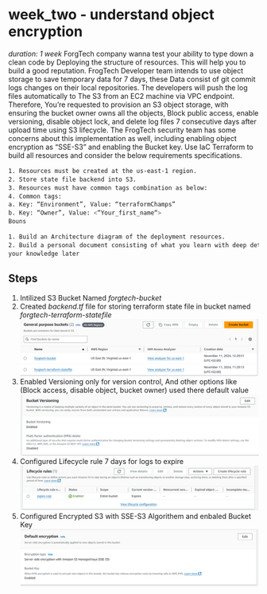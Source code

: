 # week_two - understand object encryption
*duration: 1 week*
ForgTech company wanna test your ability to type down a clean code by Deploying the structure of resources. This will help you to build a
good reputation.
FrogTech Developer team intends to use object storage to save temporary data for 7 days, these Data consist of git commit logs changes
on their local repositories. The developers will push the log files automatically to The S3 from an EC2 machine via VPC endpoint.
Therefore, You’re requested to provision an S3 object storage, with ensuring the bucket owner owns all the objects, Block public access,
enable versioning, disable object lock, and delete log files 7 consecutive days after upload time using S3 lifecycle.
The FrogTech security team has some concerns about this implementation as well, including enabling object encryption as “SSE-S3” and
enabling the Bucket key.
Use IaC Terraform to build all resources and consider the below requirements specifications.
```bash
1. Resources must be created at the us-east-1 region.
2. Store state file backend into S3.
3. Resources must have common tags combination as below:
4. Common tags:
a. Key: “Environment”, Value: “terraformChamps”
b. Key: “Owner”, Value: <“Your_first_name“>
Bouns
```
```bash
1. Build an Architecture diagram of the deployment resources.
2. Build a personal document consisting of what you learn with deep details and resources i.e. this will assist you to get back and refresh
your knowledge later
```

## Steps
 1. Intilized S3 Bucket Named *forgtech-bucket*
 2. Created *backend.tf* file for  storing terraform state file in bucket named *forgtech-terraform-statefile*
 ![Bucket Image](bucketimage.png)
 3. Enabled Versioning only for version control, And other options like (Block access, disable object, bucket owner) used there default value
 ![Versioning Enabled](versioningenabled.png)
 4. Configured Lifecycle rule 7 days for logs to expire
 ![Life Cycle 7days expires](lifecycle.png)
 5. Configured Encrypted S3 with SSE-S3 Algorithem and enbaled Bucket Key
 ![Configured Encrypted and Bucket Key](configuredencrypted.png)
